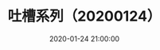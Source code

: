 ---
title: 吐槽系列（20200124）
date: 2020-01-24 21:00:00
categories:
- 图片
tags:
- 吐槽系列
description: 图片来自于<a href="https://weibo.com/p/1005051720171447" target="_blank">quanmmmmm</a><br/> “等等有点不对啊，咱们小玲怎么就演婆婆啦？”
photos: 
- https://upload.cc/i1/2020/01/24/XSmqks.jpg
---